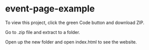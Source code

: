 # event-page-example

To view this project, click the green Code button and download ZIP.

Go to .zip file and extract to a folder.

Open up the new folder and open index.html to see the website.
